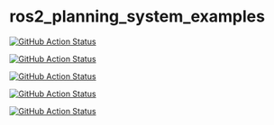 # ros2_planning_system_examples

[![GitHub Action
Status](https://github.com/IntelligentRoboticsLabs/ros2_planning_system_examples/workflows/plansys2_simple_example/badge.svg)](https://github.com/IntelligentRoboticsLabs/ros2_planning_system_examples)

[![GitHub Action
Status](https://github.com/IntelligentRoboticsLabs/ros2_planning_system_examples/workflows/plansys2_bt_example/badge.svg)](https://github.com/IntelligentRoboticsLabs/ros2_planning_system_examples)

[![GitHub Action
Status](https://github.com/IntelligentRoboticsLabs/ros2_planning_system_examples/workflows/plansys2_multidomain_example/badge.svg)](https://github.com/IntelligentRoboticsLabs/ros2_planning_system_examples)

[![GitHub Action
Status](https://github.com/IntelligentRoboticsLabs/ros2_planning_system_examples/workflows/plansys2_cascade_example/badge.svg)](https://github.com/IntelligentRoboticsLabs/ros2_planning_system_examples)

[![GitHub Action
Status](https://github.com/IntelligentRoboticsLabs/ros2_planning_system_examples/workflows/plansys2_patrol_navigation_example/badge.svg)](https://github.com/IntelligentRoboticsLabs/ros2_planning_system_examples)
